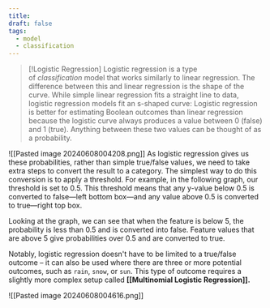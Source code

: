 ```yaml
---
title: 
draft: false
tags:
  - model
  - classification
---
```

>[!Logistic Regression]
>Logistic regression is a type of _classification_ model that works similarly to linear regression. The difference between this and linear regression is the shape of the curve. While simple linear regression fits a straight line to data, logistic regression models fit an s-shaped curve: Logistic regression is better for estimating Boolean outcomes than linear regression because the logistic curve always produces a value between 0 (false) and 1 (true). Anything between these two values can be thought of as a probability.

![[Pasted image 20240608004208.png]]
As logistic regression gives us these probabilities, rather than simple true/false values, we need to take extra steps to convert the result to a category. The simplest way to do this conversion is to apply a threshold. For example, in the following graph, our threshold is set to 0.5. This threshold means that any y-value below 0.5 is converted to false—left bottom box—and any value above 0.5 is converted to true—right top box.

Looking at the graph, we can see that when the feature is below 5, the probability is less than 0.5 and is converted into false. Feature values that are above 5 give probabilities over 0.5 and are converted to true.

Notably, logistic regression doesn't have to be limited to a true/false outcome – it can also be used where there are three or more potential outcomes, such as `rain`, `snow`, or `sun`. This type of outcome requires a slightly more complex setup called **[[Multinomial Logistic Regression]].**

![[Pasted image 20240608004616.png]]
